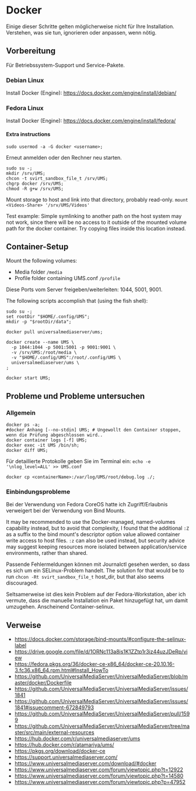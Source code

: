 # Docker

Einige dieser Schritte gelten möglicherweise nicht für Ihre Installation.  Verstehen, was sie tun, ignorieren oder anpassen, wenn nötig.

## Vorbereitung

Für Betriebssystem-Support und Service-Pakete.

### Debian Linux

Install Docker (Engine): https://docs.docker.com/engine/install/debian/

### Fedora Linux

Install Docker (Engine): https://docs.docker.com/engine/install/fedora/

#### Extra instructions

```
sudo usermod -a -G docker <username>;
```

Erneut anmelden oder den Rechner neu starten.

```
sudo su -;
mkdir /srv/UMS;
chcon -t svirt_sandbox_file_t /srv/UMS;
chgrp docker /srv/UMS;
chmod -R g+w /srv/UMS;
```

Mount storage to host and link into that directory, probably read-only. `mount <Videos-Share> '/srv/UMS/Videos'`

Test example: Simple symlinking to another path on the host system may not work, since there will be no access to it outside of the mounted volume path for the docker container.  Try copying files inside this location instead.

## Container-Setup

Mount the following volumes:
- Media folder `/media`
- Profile folder containing UMS.conf `/profile`

Diese Ports vom Server freigeben/weiterleiten: 1044, 5001, 9001.

The following scripts accomplish that (using the fish shell):
```
sudo su -;
set rootDir "$HOME/.config/UMS";
mkdir -p "$rootDir/data";
​
docker pull universalmediaserver/ums;
​
docker create --name UMS \
  -p 1044:1044 -p 5001:5001 -p 9001:9001 \
  -v /srv/UMS:/root/media \
  -v "$HOME/.config/UMS":/root/.config/UMS \
  universalmediaserver/ums \
;
​
docker start UMS;
```

## Probleme und Probleme untersuchen

### Allgemein

```
docker ps -a;
#docker Anhang [--no-stdin] UMS; # Ungewollt den Container stoppen, wenn die Prüfung abgeschlossen wird..
docker container logs [-f] UMS;
docker exec -it UMS /bin/sh;
docker diff UMS;
```

Für detaillierte Protokolle geben Sie im Terminal ein: `echo -e '\nlog_level=ALL' >> UMS.conf`

```
docker cp <containerName>:/var/log/UMS/root/debug.log ./;
```

### Einbindungsprobleme

Bei der Verwendung von Fedora CoreOS hatte ich Zugriff/Erlaubnis verweigert bei der Verwendung von Bind Mounts.

It may be recommended to use the Docker-managed, named-volumes capability instead, but to avoid that complexity, I found that the additional `:Z` as a suffix to the bind mount's descriptor option value allowed container write access to host files. `:z` can also be used instead, but security advice may suggest keeping resources more isolated between application/service environments, rather than shared.

Passende Fehlermeldungen können mit Journalctl gesehen werden, so dass es sich um ein SELinux-Problem handelt. The solution for that would be to run `chcon -Rt svirt_sandbox_file_t` host_dir, but that also seems discouraged.

Seltsamerweise ist dies kein Problem auf der Fedora-Workstation, aber ich vermute, dass die manuelle Installation ein Paket hinzugefügt hat, um damit umzugehen. Anscheinend Container-selinux.

## Verweise

- https://docs.docker.com/storage/bind-mounts/#configure-the-selinux-label
- https://drive.google.com/file/d/1ORNc113a8is1K1ZZtp1r3iz44uzJDeRp/view
- https://fedora.pkgs.org/36/docker-ce-x86_64/docker-ce-20.10.16-3.fc36.x86_64.rpm.html#Install_HowTo
- https://github.com/UniversalMediaServer/UniversalMediaServer/blob/master/docker/Dockerfile
- https://github.com/UniversalMediaServer/UniversalMediaServer/issues/1841
- https://github.com/UniversalMediaServer/UniversalMediaServer/issues/1841#issuecomment-672849793
- https://github.com/UniversalMediaServer/UniversalMediaServer/pull/1599
- https://github.com/UniversalMediaServer/UniversalMediaServer/tree/master/src/main/external-resources
- https://hub.docker.com/r/universalmediaserver/ums
- https://hub.docker.com/r/atamariya/ums/
- https://pkgs.org/download/docker-ce
- https://support.universalmediaserver.com/
- https://www.universalmediaserver.com/download/#docker
- https://www.universalmediaserver.com/forum/viewtopic.php?t=12922
- https://www.universalmediaserver.com/forum/viewtopic.php?t=14580
- https://www.universalmediaserver.com/forum/viewtopic.php?p=47952
